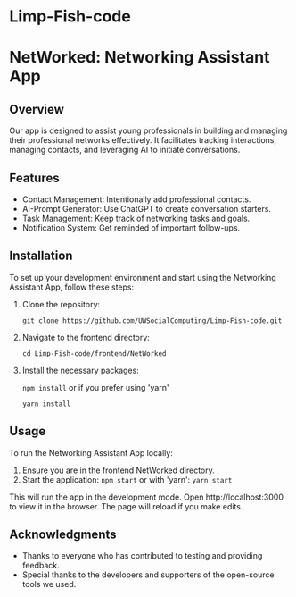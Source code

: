 # Limp-Fish-code

# NetWorked: Networking Assistant App

## Overview
Our app is designed to assist young professionals in building and managing their professional networks effectively. It facilitates tracking interactions, managing contacts, and leveraging AI to initiate conversations.

## Features
- Contact Management: Intentionally add professional contacts.
- AI-Prompt Generator: Use ChatGPT to create conversation starters.
- Task Management: Keep track of networking tasks and goals.
- Notification System: Get reminded of important follow-ups.

## Installation
To set up your development environment and start using the Networking Assistant App, follow these steps:

1. Clone the repository:
   
   `git clone https://github.com/UWSocialComputing/Limp-Fish-code.git`

2. Navigate to the frontend directory:
   
   `cd Limp-Fish-code/frontend/NetWorked`
   
3. Install the necessary packages:
   
   `npm install`
or if you prefer using 'yarn'
   
   `yarn install`

## Usage
To run the Networking Assistant App locally:

1. Ensure you are in the frontend NetWorked directory.
2. Start the application:
   `npm start`
   or with 'yarn':
   `yarn start`

This will run the app in the development mode. Open http://localhost:3000 to view it in the browser. The page will reload if you make edits.   



## Acknowledgments
- Thanks to everyone who has contributed to testing and providing feedback.
- Special thanks to the developers and supporters of the open-source tools we used.
